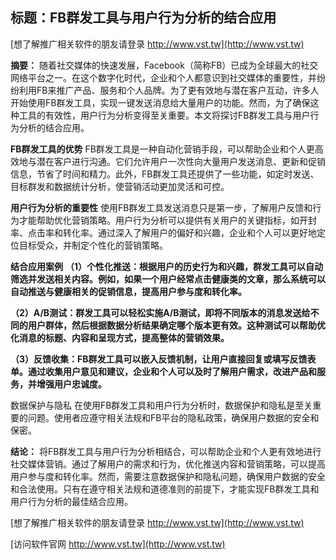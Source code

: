 ## **标题：FB群发工具与用户行为分析的结合应用**

[想了解推广相关软件的朋友请登录 http://www.vst.tw](http://www.vst.tw)

**摘要：**
随着社交媒体的快速发展，Facebook（简称FB）已成为全球最大的社交网络平台之一。在这个数字化时代，企业和个人都意识到社交媒体的重要性，并纷纷利用FB来推广产品、服务和个人品牌。为了更有效地与潜在客户互动，许多人开始使用FB群发工具，实现一键发送消息给大量用户的功能。然而，为了确保这种工具的有效性，用户行为分析变得至关重要。本文将探讨FB群发工具与用户行为分析的结合应用。

**FB群发工具的优势**
FB群发工具是一种自动化营销手段，可以帮助企业和个人更高效地与潜在客户进行沟通。它们允许用户一次性向大量用户发送消息、更新和促销信息，节省了时间和精力。此外，FB群发工具还提供了一些功能，如定时发送、目标群发和数据统计分析，使营销活动更加灵活和可控。

**用户行为分析的重要性**
使用FB群发工具发送消息只是第一步，了解用户反馈和行为才能帮助优化营销策略。用户行为分析可以提供有关用户的关键指标，如开封率、点击率和转化率。通过深入了解用户的偏好和兴趣，企业和个人可以更好地定位目标受众，并制定个性化的营销策略。

**结合应用案例**
**（1）个性化推送：根据用户的历史行为和兴趣，群发工具可以自动筛选并发送相关内容。例如，如果一个用户经常点击健康类的文章，那么系统可以自动推送与健康相关的促销信息，提高用户参与度和转化率。**

**（2）A/B测试：群发工具可以轻松实施A/B测试，即将不同版本的消息发送给不同的用户群体，然后根据数据分析结果确定哪个版本更有效。这种测试可以帮助优化消息的标题、内容和呈现方式，提高整体的营销效果。**

**（3）反馈收集：FB群发工具可以嵌入反馈机制，让用户直接回复或填写反馈表单。通过收集用户意见和建议，企业和个人可以及时了解用户需求，改进产品和服务，并增强用户忠诚度。**

数据保护与隐私 在使用FB群发工具和用户行为分析时，数据保护和隐私是至关重要的问题。使用者应遵守相关法规和FB平台的隐私政策，确保用户数据的安全和保密。

**结论：**
将FB群发工具与用户行为分析相结合，可以帮助企业和个人更有效地进行社交媒体营销。通过了解用户的需求和行为，优化推送内容和营销策略，可以提高用户参与度和转化率。然而，需要注意数据保护和隐私问题，确保用户数据的安全和合法使用。只有在遵守相关法规和道德准则的前提下，才能实现FB群发工具和用户行为分析的最佳结合应用。

[想了解推广相关软件的朋友请登录 http://www.vst.tw](http://www.vst.tw)


[访问软件官网 http://www.vst.tw](http://www.vst.tw)
